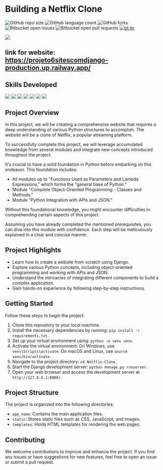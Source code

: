 # Building a Netflix Clone

![GitHub repo size](https://img.shields.io/github/repo-size/joaosnet/projeto6sitescomdjango?style=for-the-badge)
![GitHub language count](https://img.shields.io/github/languages/count/joaosnet/projeto6sitescomdjango?style=for-the-badge)
![GitHub forks](https://img.shields.io/github/forks/joaosnet/projeto6sitescomdjango?style=for-the-badge)
![Bitbucket open issues](https://img.shields.io/bitbucket/issues/joaosnet/projeto6sitescomdjango?style=for-the-badge)
![Bitbucket open pull requests](https://img.shields.io/bitbucket/pr-raw/joaosnet/projeto6sitescomdjango?style=for-the-badge)
[![pt-br](https://img.shields.io/badge/lang-pt--br-green.svg)](https://github.com/joaosnet/projeto6sitescomdjango/blob/master/README.pt-br.md)

<img src="https://github.com/joaosnet/projeto6sitescomdjango/blob/main/screenshots/homepage.png"/>

## link for website: https://projeto6sitescomdjango-production.up.railway.app/

## Skills Developed
<img src="https://img.shields.io/badge/Python-3776AB?style=for-the-badge&logo=python&logoColor=white" /> <img src="https://img.shields.io/badge/Django-092E20?style=for-the-badge&logo=django&logoColor=white" /> <img src="https://img.shields.io/badge/Bootstrap-563D7C?style=for-the-badge&logo=bootstrap&logoColor=white" /> <img src="https://img.shields.io/badge/Tailwind_CSS-38B2AC?style=for-the-badge&logo=tailwind-css&logoColor=white" /> <img src="https://img.shields.io/badge/HTML-239120?style=for-the-badge&logo=html5&logoColor=white" /> <img src="https://img.shields.io/badge/CSS-239120?style=for-the-badge&logo=css3&logoColor=white" /> <img src="https://img.shields.io/badge/PostgreSQL-316192?style=for-the-badge&logo=postgresql&logoColor=white" />

## Project Overview

In this project, we will be creating a comprehensive website that requires a deep understanding of various Python structures to accomplish. The website will be a clone of Netflix, a popular streaming platform.

To successfully complete this project, we will leverage accumulated knowledge from several modules and integrate new concepts introduced throughout the project.

It's crucial to have a solid foundation in Python before embarking on this endeavor. This foundation includes:

- All modules up to "Functions Used as Parameters and Lambda Expressions," which forms the "general base of Python."
- Module "Complete Object-Oriented Programming - Classes and Methods."
- Module "Python Integration with APIs and JSON."

Without this foundational knowledge, you might encounter difficulties in comprehending certain aspects of this project.

Assuming you have already completed the mentioned prerequisites, you can dive into this module with confidence. Each step will be meticulously explained in a clear and concise manner.

## Project Highlights

- Learn how to create a website from scratch using Django.
- Explore various Python concepts, including object-oriented programming and working with APIs and JSON.
- Understand the intricacies of integrating different components to build a complex application.
- Gain hands-on experience by following step-by-step instructions.

## Getting Started

Follow these steps to begin the project:

1. Clone this repository to your local machine.
2. Install the necessary dependencies by running: `pip install -r requirements.txt`.
3. Set up your virtual environment using: `python -m venv venv`.
4. Activate the virtual environment: On Windows, use `venv\Scripts\activate`. On macOS and Linux, use `source venv/bin/activate`.
5. Navigate to the project directory: `cd Netflix-Clone`.
6. Start the Django development server: `python manage.py runserver`.
7. Open your web browser and access the development server at `http://127.0.0.1:8000/`.

## Project Structure

The project is organized into the following directories:

- `app_name`: Contains the main application files.
- `static`: Stores static files such as CSS, JavaScript, and images.
- `templates`: Holds HTML templates for rendering the web pages.

## Contributing

We welcome contributions to improve and enhance the project. If you find any issues or have suggestions for new features, feel free to open an issue or submit a pull request.


